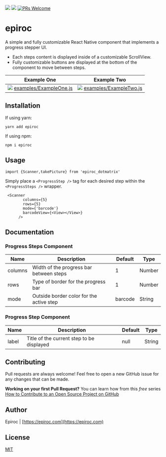 ![](https://img.shields.io/npm/v/epiroc.svg?style=flat)
![](https://img.shields.io/npm/dt/epiroc.svg)
[![PRs Welcome](https://img.shields.io/badge/PRs-welcome-brightgreen.svg?style=flat-square)](http://makeapullrequest.com)

# epiroc

A simple and fully customizable React Native component that implements a progress stepper UI. 
* Each steps content is displayed inside of a customizable ScrollView. 
* Fully customizable buttons are displayed at the bottom of the component to move between steps.


Example One             |  Example Two
:-------------------------:|:-------------------------:
![](assets/epiroc_1.gif) [examples/ExampleOne.js](examples/ExampleOne.js)| ![](assets/epiroc_2.gif) [examples/ExampleTwo.js](examples/ExampleTwo.js)


## Installation

If using yarn:

```
yarn add epiroc
```

If using npm:

```
npm i epiroc
```

## Usage

```
import {Scanner,takePicture} from 'epiroc_dotmatrix'
```

Simply place a `<ProgressStep />` tag for each desired step within the `<ProgressSteps />` wrapper.

```
 <Scanner
        columns={5}
        rows={5}
        mode={'barcode'}
        barcodeView={<View></View>}
      />
```

## Documentation

### Progress Steps Component
| Name                      | Description                              | Default     | Type    |
|---------------------------|------------------------------------------|-------------|---------|
| columns               | Width of the progress bar between steps  | 1           | Number  |
| rows               | Type of border for the progress bar      | 1       | Number  |
| mode | Outside border color for the active step | barcode     | String  |

### Progress Step Component
| Name | Description | Default | Type |
|------------------|--------------------------------------------------------------------------|----------|---------|
| label | Title of the current step to be displayed | null | String |

## Contributing
Pull requests are always welcome! Feel free to open a new GitHub issue for any changes that can be made.

**Working on your first Pull Request?** You can learn how from this *free* series [How to Contribute to an Open Source Project on GitHub](https://)

## Author
Epiroc | [https://epiroc.com](https://epiroc.com)

## License
[MIT](./LICENSE)
